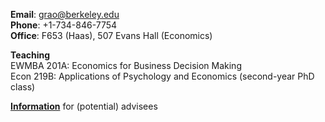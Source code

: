 __Email__: [grao@berkeley.edu](grao@berkeley.edu)  
__Phone__: +1-734-846-7754  
__Office__:  F653 (Haas), 507 Evans Hall (Economics)

__Teaching__  
EWMBA 201A: Economics for Business Decision Making   
Econ 219B: Applications of Psychology and Economics (second-year PhD class)

__[Information](/info_for_potential)__ for (potential) advisees

